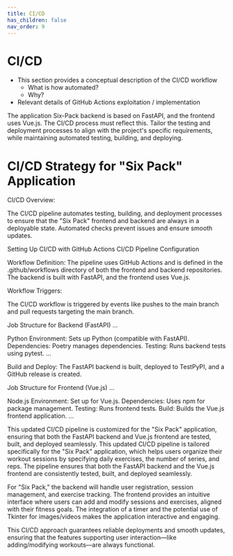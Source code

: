 ```yaml
---
title: CI/CD
has_children: false
nav_order: 9
---
```


# CI/CD

- This section provides a conceptual description of the CI/CD workflow
    - What is how automated?
    - Why?
- Relevant details of GitHub Actions exploitation / implementation


The application Six-Pack backend is based on FastAPI, and the frontend uses Vue.js. The CI/CD process must reflect this.
Tailor the testing and deployment processes to align with the project's specific requirements, while maintaining automated testing, building, and deploying.

# CI/CD Strategy for "Six Pack" Application

CI/CD Overview:

The CI/CD pipeline automates testing, building, and deployment processes to ensure that the "Six Pack" frontend and backend are always in a deployable state. Automated checks prevent issues and ensure smooth updates.

Setting Up CI/CD with GitHub Actions
CI/CD Pipeline Configuration

Workflow Definition:
The pipeline uses GitHub Actions and is defined in the .github/workflows directory of both the frontend and backend repositories. The backend is built with FastAPI, and the frontend uses Vue.js.

Workflow Triggers:

The CI/CD workflow is triggered by events like pushes to the main branch and pull requests targeting the main branch.

Job Structure for Backend (FastAPI)
...

Python Environment: Sets up Python (compatible with FastAPI).
Dependencies: Poetry manages dependencies.
Testing: Runs backend tests using pytest.
...

Build and Deploy: The FastAPI backend is built, deployed to TestPyPI, and a GitHub release is created.

Job Structure for Frontend (Vue.js)
...

Node.js Environment: Set up for Vue.js.
Dependencies: Uses npm for package management.
Testing: Runs frontend tests.
Build: Builds the Vue.js frontend application.
...

This updated CI/CD pipeline is customized for the "Six Pack" application, ensuring that both the FastAPI backend and Vue.js frontend are tested, built, and deployed seamlessly.
This updated CI/CD pipeline is tailored specifically for the "Six Pack" application, which helps users organize their workout sessions by specifying daily exercises, the number of series, and reps. The pipeline ensures that both the FastAPI backend and the Vue.js frontend are consistently tested, built, and deployed seamlessly.

For "Six Pack," the backend will handle user registration, session management, and exercise tracking. The frontend provides an intuitive interface where users can add and modify sessions and exercises, aligned with their fitness goals. The integration of a timer and the potential use of Tkinter for images/videos makes the application interactive and engaging.

This CI/CD approach guarantees reliable deployments and smooth updates, ensuring that the features supporting user interaction—like adding/modifying workouts—are always functional.
